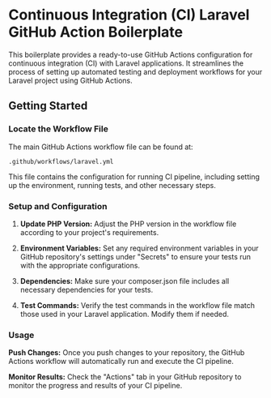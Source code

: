 
# Continuous Integration (CI) Laravel GitHub Action Boilerplate

This boilerplate provides a ready-to-use GitHub Actions configuration for continuous integration (CI) with Laravel applications. It streamlines the process of setting up automated testing and deployment workflows for your Laravel project using GitHub Actions.

## Getting Started

### Locate the Workflow File
The main GitHub Actions workflow file can be found at:

```
.github/workflows/laravel.yml
```

This file contains the configuration for running CI pipeline, including setting up the environment, running tests, and other necessary steps.

### Setup and Configuration

1. **Update PHP Version:** Adjust the PHP version in the workflow file according to your project's requirements.

2. **Environment Variables:** Set any required environment variables in your GitHub repository's settings under "Secrets" to ensure your tests run with the appropriate configurations.

3. **Dependencies:** Make sure your composer.json file includes all necessary dependencies for your tests.

4. **Test Commands:** Verify the test commands in the workflow file match those used in your Laravel application. Modify them if needed.

### Usage

**Push Changes:** Once you push changes to your repository, the GitHub Actions workflow will automatically run and execute the CI pipeline.

**Monitor Results:** Check the "Actions" tab in your GitHub repository to monitor the progress and results of your CI pipeline.